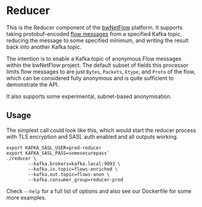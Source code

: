 # Reducer

This is the Reducer component of the [bwNetFlow][bwNetFlow] platform. It
supports taking protobuf-encoded [flow messages][protobuf] from a specified
Kafka topic, reducing the message to some specified minimum, and writing the
result back into another Kafka topic.

The intention is to enable a Kafka topic of anonymous Flow messages within the
bwNetFlow project. The default subset of fields this processor limits flow
messages to are just `Bytes`, `Packets`, `Etype`, and `Proto` of the flow,
which can be considered fully anonymous and is quite sufficient to demonstrate
the API.

It also supports some experimental, subnet-based anonymisation.

## Usage

The simplest call could look like this, which would start the reducer process
with TLS encryption and SASL auth enabled and all outputs working.

```
export KAFKA_SASL_USER=prod-reducer
export KAFKA_SASL_PASS=somesecurepass`
./reducer \
        --kafka.brokers=kafka.local:9093 \
        --kafka.in.topic=flows-enriched \
        --kafka.out.topic=flows-anon \
        --kafka.consumer_group=reducer-prod
```

Check `--help` for a full list of options and also see our Dockerfile for some
more examples.

[bwNetFlow]: https://github.com/bwNetFlow/bwNetFlow
[protobuf]: https://github.com/bwNetFlow/protobuf
